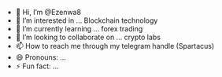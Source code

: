 - 👋 Hi, I’m @Ezenwa8
- 👀 I’m interested in ... Blockchain technology 
- 🌱 I’m currently learning ... forex trading 
- 💞️ I’m looking to collaborate on ... crypto labs
- 📫 How to reach me through my telegram handle (Spartacus)
- 😄 Pronouns: ...
- ⚡ Fun fact: ...

<!---
Ezenwa8/Ezenwa8 is a ✨ special ✨ repository because its `README.md` (this file) appears on your GitHub profile.
You can click the Preview link to take a look at your changes.
--->
